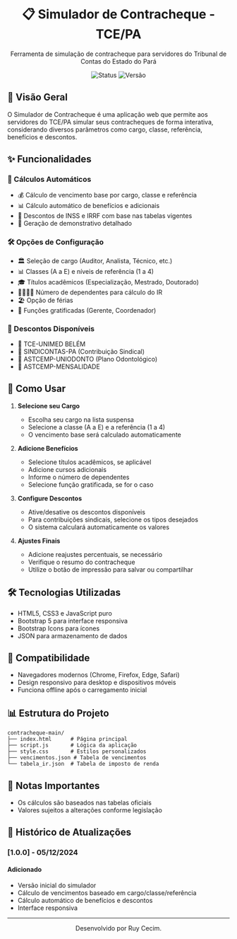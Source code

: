 <div align="center">
  <h1>📋 Simulador de Contracheque - TCE/PA</h1>
  <p>Ferramenta de simulação de contracheque para servidores do Tribunal de Contas do Estado do Pará</p>
  
  ![Status](https://img.shields.io/badge/Status-Em%20Produção-brightgreen)
  ![Versão](https://img.shields.io/badge/Versão-1.0.0-blue)
  </div>

## 🌟 Visão Geral

O Simulador de Contracheque é uma aplicação web que permite aos servidores do TCE/PA simular seus contracheques de forma interativa, considerando diversos parâmetros como cargo, classe, referência, benefícios e descontos.

## ✨ Funcionalidades

### 🎯 Cálculos Automáticos
- 💰 Cálculo de vencimento base por cargo, classe e referência
- 📊 Cálculo automático de benefícios e adicionais
- 🧮 Descontos de INSS e IRRF com base nas tabelas vigentes
- 📝 Geração de demonstrativo detalhado

### 🛠️ Opções de Configuração
- 🏛️ Seleção de cargo (Auditor, Analista, Técnico, etc.)
- 📊 Classes (A a E) e níveis de referência (1 a 4)
- 🎓 Títulos acadêmicos (Especialização, Mestrado, Doutorado)
- 👨‍👩‍👧‍👦 Número de dependentes para cálculo do IR
- 🏖️ Opção de férias
- 💼 Funções gratificadas (Gerente, Coordenador)

### 💸 Descontos Disponíveis
- 🏥 TCE-UNIMED BELÉM
- 🤝 SINDICONTAS-PA (Contribuição Sindical)
- 🦷 ASTCEMP-UNIODONTO (Plano Odontológico)
- 🏢 ASTCEMP-MENSALIDADE

## 🚀 Como Usar

1. **Selecione seu Cargo**
   - Escolha seu cargo na lista suspensa
   - Selecione a classe (A a E) e a referência (1 a 4)
   - O vencimento base será calculado automaticamente

2. **Adicione Benefícios**
   - Selecione títulos acadêmicos, se aplicável
   - Adicione cursos adicionais
   - Informe o número de dependentes
   - Selecione função gratificada, se for o caso

3. **Configure Descontos**
   - Ative/desative os descontos disponíveis
   - Para contribuições sindicais, selecione os tipos desejados
   - O sistema calculará automaticamente os valores

4. **Ajustes Finais**
   - Adicione reajustes percentuais, se necessário
   - Verifique o resumo do contracheque
   - Utilize o botão de impressão para salvar ou compartilhar

## 🛠️ Tecnologias Utilizadas

- HTML5, CSS3 e JavaScript puro
- Bootstrap 5 para interface responsiva
- Bootstrap Icons para ícones
- JSON para armazenamento de dados

## 📱 Compatibilidade

- Navegadores modernos (Chrome, Firefox, Edge, Safari)
- Design responsivo para desktop e dispositivos móveis
- Funciona offline após o carregamento inicial

## 📊 Estrutura do Projeto

```
contracheque-main/
├── index.html      # Página principal
├── script.js       # Lógica da aplicação
├── style.css       # Estilos personalizados
├── vencimentos.json # Tabela de vencimentos
└── tabela_ir.json  # Tabela de imposto de renda
```

## 📝 Notas Importantes

- Os cálculos são baseados nas tabelas oficiais
- Valores sujeitos a alterações conforme legislação

## 📅 Histórico de Atualizações

### [1.0.0] - 05/12/2024
#### Adicionado
- Versão inicial do simulador
- Cálculo de vencimentos baseado em cargo/classe/referência
- Cálculo automático de benefícios e descontos
- Interface responsiva

---
<div align="center">
  Desenvolvido por Ruy Cecim.
</div>
